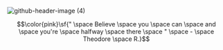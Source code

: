 ![github-header-image (4)](https://github.com/ninazuhairi/ninazuhairi/assets/127283289/c9ce418e-f43e-4444-84b7-77086c194a37)

$$\color{pink}\sf{" \space Believe \space you \space can \space and \space you're \space halfway \space there \space " \space - \space Theodore \space R.}$$
